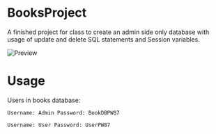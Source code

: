 # BooksProject
A finished project for class to create an admin side only database with usage of update and delete SQL statements and Session variables.

![Preview](https://github.com/chloechantelle/blush/blob/master/preview.png "Preview")

# Usage

Users in books database:

`Username: Admin
Password: BookDBPW87`

`Username: User
Password: UserPW87`